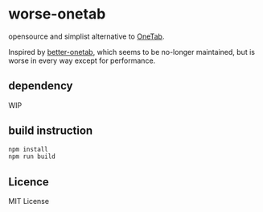 # worse-onetab

opensource and simplist alternative to [OneTab](https://www.one-tab.com/).  

Inspired by [better-onetab](https://github.com/cnwangjie/better-onetab), which seems to be no-longer maintained, but is worse in every way except for performance.  

## dependency

WIP

## build instruction

```bash
npm install
npm run build
```

## Licence
MIT License
